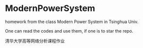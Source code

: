 # ModernPowerSystem
homework from the class Modern Power System in Tsinghua Univ.

One can read the codes and use them, if one is to star the repo.

清华大学高等网络分析课程作业
